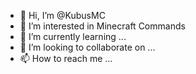 - 👋 Hi, I’m @KubusMC
- 👀 I’m interested in Minecraft Commands
- 🌱 I’m currently learning ...
- 💞️ I’m looking to collaborate on ...
- 📫 How to reach me ...

<!---
KubusMC/KubusMC is a ✨ special ✨ repository because its `README.md` (this file) appears on your GitHub profile.
You can click the Preview link to take a look at your changes.
--->
